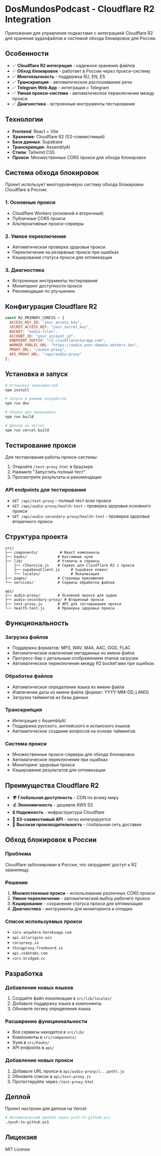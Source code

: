 # DosMundosPodcast - Cloudflare R2 Integration

Приложение для управления подкастами с интеграцией Cloudflare R2 для хранения аудиофайлов и системой обхода блокировок для России.

## Особенности

- ✅ **Cloudflare R2 интеграция** - надежное хранение файлов
- ✅ **Обход блокировок** - работает в России через прокси-систему
- ✅ **Многоязычность** - поддержка RU, EN, ES
- ✅ **Транскрипция** - автоматическое распознавание речи
- ✅ **Telegram Web App** - интеграция с Telegram
- ✅ **Умная прокси-система** - автоматическое переключение между прокси
- ✅ **Диагностика** - встроенные инструменты тестирования

## Технологии

- **Frontend**: React + Vite
- **Хранение**: Cloudflare R2 (S3-совместимый)
- **База данных**: Supabase
- **Транскрипция**: AssemblyAI
- **Стили**: Tailwind CSS
- **Прокси**: Множественные CORS прокси для обхода блокировок

## Система обхода блокировок

Проект использует многоуровневую систему обхода блокировки Cloudflare в России:

### 1. Основные прокси
- Cloudflare Workers (основной и вторичный)
- Публичные CORS прокси
- Альтернативные прокси-серверы

### 2. Умное переключение
- Автоматическая проверка здоровья прокси
- Переключение на резервные прокси при ошибках
- Кэширование статуса прокси для оптимизации

### 3. Диагностика
- Встроенные инструменты тестирования
- Мониторинг доступности прокси
- Рекомендации по улучшению

## Конфигурация Cloudflare R2

```javascript
const R2_PRIMARY_CONFIG = {
  ACCESS_KEY_ID: "your_access_key",
  SECRET_ACCESS_KEY: "your_secret_key",
  BUCKET: "audio-files", 
  ACCOUNT_ID: "your_account_id",
  ENDPOINT_SUFFIX: "r2.cloudflarestorage.com",
  WORKER_PUBLIC_URL: "https://audio.your-domain.workers.dev",
  PROXY_URL: "/audio-proxy",
  API_PROXY_URL: "/api/audio-proxy"
};
```

## Установка и запуск

```bash
# Установка зависимостей
npm install

# Запуск в режиме разработки
npm run dev

# Сборка для продакшена
npm run build

# Деплой на Vercel
npm run vercel-build
```

## Тестирование прокси

Для тестирования работы прокси-системы:

1. Откройте `/test-proxy.html` в браузере
2. Нажмите "Запустить полный тест"
3. Просмотрите результаты и рекомендации

### API endpoints для тестирования

- `GET /api/test-proxy` - полный тест всех прокси
- `GET /api/audio-proxy/health-test` - проверка здоровья основного прокси
- `GET /api/audio-secondary-proxy/health-test` - проверка здоровья вторичного прокси

## Структура проекта

```
src/
├── components/          # React компоненты
├── hooks/              # Кастомные хуки
├── lib/                # Утилиты и сервисы
│   ├── r2Service.js    # Сервис для Cloudflare R2 с прокси
│   ├── supabaseClient.js     # Supabase клиент
│   └── locales/              # Локализация
├── pages/              # Страницы приложения
└── services/           # Сервисы обработки файлов

api/
├── audio-proxy/        # Основной прокси для аудио
├── audio-secondary-proxy/ # Вторичный прокси
├── test-proxy.js       # API для тестирования прокси
└── health-test.js      # Проверка здоровья прокси
```

## Функциональность

### Загрузка файлов
- Поддержка форматов: MP3, WAV, M4A, AAC, OGG, FLAC
- Автоматическое извлечение метаданных из имени файла
- Прогресс-бар с детальным отображением этапов загрузки
- Автоматическое переключение между R2 bucket'ами при ошибках

### Обработка файлов
- Автоматическое определение языка из имени файла
- Извлечение даты из имени файла (формат: YYYY-MM-DD_LANG)
- Загрузка таймингов из базы данных

### Транскрипция
- Интеграция с AssemblyAI
- Поддержка русского, английского и испанского языков
- Автоматическое создание вопросов на основе таймингов

### Система прокси
- Множественные прокси-серверы для обхода блокировок
- Автоматическое переключение при ошибках
- Мониторинг здоровья прокси
- Кэширование результатов для оптимизации

## Преимущества Cloudflare R2

- 🌍 **Глобальная доступность** - CDN по всему миру
- 💰 **Экономичность** - дешевле AWS S3
- 🔒 **Надежность** - инфраструктура Cloudflare
- 📡 **S3-совместимый API** - легко интегрируется
- 🚀 **Высокая производительность** - глобальная сеть доставки

## Обход блокировок в России

### Проблема
Cloudflare заблокирован в России, что затрудняет доступ к R2 хранилищу.

### Решение
1. **Множественные прокси** - использование различных CORS прокси
2. **Умное переключение** - автоматический выбор рабочего прокси
3. **Кэширование** - сохранение статуса прокси для оптимизации
4. **Диагностика** - инструменты для мониторинга и отладки

### Список используемых прокси
- `cors-anywhere.herokuapp.com`
- `api.allorigins.win`
- `corsproxy.io`
- `thingproxy.freeboard.io`
- `api.codetabs.com`
- `cors.bridged.cc`

## Разработка

### Добавление новых языков
1. Создайте файл локализации в `src/lib/locales/`
2. Добавьте поддержку языка в компоненты
3. Обновите логику определения языка

### Расширение функциональности
- Все сервисы находятся в `src/lib/`
- Компоненты в `src/components/`
- Хуки в `src/hooks/`
- API endpoints в `api/`

### Добавление новых прокси
1. Добавьте URL прокси в `api/audio-proxy/[...path].js`
2. Обновите список в `api/test-proxy.js`
3. Протестируйте через `/test-proxy.html`

## Деплой

Проект настроен для деплоя на Vercel:

```bash
# Автоматический деплой через push-to-github.ps1
./push-to-github.ps1
```

## Лицензия

MIT License 